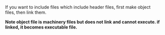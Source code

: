 If you want to include files which include header files,
first make object files, then link them.  

**Note object file is machinery files but does not link and cannot execute.
if linked, it becomes executable file.**
